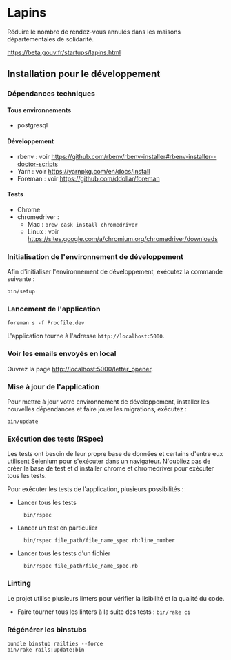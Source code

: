 # Lapins

Réduire le nombre de rendez-vous annulés dans les maisons départementales de solidarité.

https://beta.gouv.fr/startups/lapins.html

## Installation pour le développement

### Dépendances techniques

#### Tous environnements

- postgresql

#### Développement

- rbenv : voir https://github.com/rbenv/rbenv-installer#rbenv-installer--doctor-scripts
- Yarn : voir https://yarnpkg.com/en/docs/install
- Foreman : voir https://github.com/ddollar/foreman

#### Tests

- Chrome
- chromedriver :
  * Mac : `brew cask install chromedriver`
  * Linux : voir https://sites.google.com/a/chromium.org/chromedriver/downloads

### Initialisation de l'environnement de développement

Afin d'initialiser l'environnement de développement, exécutez la commande suivante :

    bin/setup

### Lancement de l'application

    foreman s -f Procfile.dev

L'application tourne à l'adresse `http://localhost:5000`.

### Voir les emails envoyés en local

Ouvrez la page [http://localhost:5000/letter_opener](http://localhost:5000/letter_opener).

### Mise à jour de l'application

Pour mettre à jour votre environnement de développement, installer les nouvelles dépendances et faire jouer les migrations, exécutez :

    bin/update

### Exécution des tests (RSpec)

Les tests ont besoin de leur propre base de données et certains d'entre eux utilisent Selenium pour s'exécuter dans un navigateur. N'oubliez pas de créer la base de test et d'installer chrome et chromedriver pour exécuter tous les tests.

Pour exécuter les tests de l'application, plusieurs possibilités :

- Lancer tous les tests

        bin/rspec

- Lancer un test en particulier

        bin/rspec file_path/file_name_spec.rb:line_number

- Lancer tous les tests d'un fichier

        bin/rspec file_path/file_name_spec.rb

### Linting

Le projet utilise plusieurs linters pour vérifier la lisibilité et la qualité du code.

- Faire tourner tous les linters à la suite des tests : `bin/rake ci`

### Régénérer les binstubs

    bundle binstub railties --force
    bin/rake rails:update:bin
